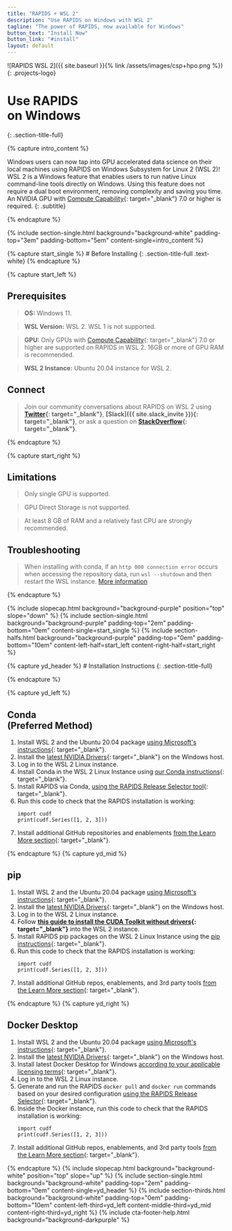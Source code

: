 ```yaml
---
title: "RAPIDS + WSL 2"
description: "Use RAPIDS on Windows with WSL 2"
tagline: "The power of RAPIDS, now available for Windows"
button_text: "Install Now"
button_link: "#install"
layout: default
---
```


![RAPIDS WSL 2]({{ site.baseurl }}{% link /assets/images/csp+hpo.png %}){: .projects-logo}


# Use RAPIDS <br> on Windows
{: .section-title-full}

{% capture intro_content %}

Windows users can now tap into GPU accelerated data science on their local machines using RAPIDS on Windows Subsystem for Linux 2 (WSL 2)! WSL 2 is a Windows feature that enables users to run native Linux command-line tools directly on Windows. Using this feature does not require a dual boot environment, removing complexity and saving you time. An NVIDIA GPU with [Compute Capability](https://developer.nvidia.com/cuda-gpus){: target="_blank"} 7.0 or higher is required.
{: .subtitle}

{% endcapture %}

{% include section-single.html
    background="background-white"
    padding-top="3em" padding-bottom="5em"
    content-single=intro_content
%}

<div id="prereqs"></div>
{% capture start_single %}
# Before Installing
{: .section-title-full .text-white}
{% endcapture %}

{% capture start_left %}
## <i class="fas fa-check"></i> Prerequisites

> <i class="fas fa-desktop text-white"></i> **OS:** Windows 11.

> <i class="fas fa-info-circle text-white"></i> **WSL Version:** WSL 2. WSL 1 is not supported.

> <i class="fas fa-microchip text-white"></i> **GPU:** Only GPUs with [Compute Capability](https://developer.nvidia.com/cuda-gpus){: target="_blank"} 7.0 or higher are supported on RAPIDS in WSL 2. 16GB or more of GPU RAM is recommended.

> <i class="fas fa-download text-white"></i> **WSL 2 Instance:** Ubuntu 20.04 instance for WSL 2.

## <i class="far fa-comments text-white"></i> Connect
> Join our community conversations about RAPIDS on WSL 2 using **[Twitter](https://twitter.com/rapidsai){: target="_blank"}**, **[Slack]({{ site.slack_invite }}){: target="_blank"}**, or ask a question on **[StackOverflow](https://stackoverflow.com/tags/rapids){: target="_blank"}**.

{% endcapture %}

{% capture start_right %}
## <i class="fad fa-terminal"></i> Limitations

> <i class="fas fa-info-circle text-white"></i> Only single GPU is supported.

> <i class="fas fa-info-circle text-white"></i> GPU Direct Storage is not supported.

> <i class="fas fa-info-circle text-white"></i> At least 8 GB of RAM and a relatively fast CPU are strongly recommended.

## <i class="fa-solid fa-screwdriver-wrench"></i> Troubleshooting

> When installing with conda, if an `http 000 connection error` occurs when accessing the repository data, run `wsl --shutdown` and then restart the WSL instance. [More information](https://stackoverflow.com/questions/67923183/miniconda-on-wsl2-ubuntu-20-04-fails-with-condahttperror-http-000-connection)

{% endcapture %}

{% include slopecap.html
    background="background-purple"
    position="top"
    slope="down"
%}
{% include section-single.html
    background="background-purple"
    padding-top="2em" padding-bottom="0em"
    content-single=start_single
%}
{% include section-halfs.html
    background="background-purple"
    padding-top="0em" padding-bottom="10em"
    content-left-half=start_left
    content-right-half=start_right
%}
<div id="install"></div>
{% capture yd_header %}
# Installation Instructions
{: .section-title-full}

{% endcapture %}

{% capture yd_left %}
## <i class="fas fa-laptop-code"></i> Conda <br>(Preferred Method)

1. Install WSL 2 and the Ubuntu 20.04 package [using Microsoft's instructions](https://docs.microsoft.com/en-us/windows/wsl/install){: target="_blank"}.
2. Install the [latest NVIDIA Drivers](https://www.nvidia.com/download/index.aspx){: target="_blank"} on the Windows host.
3. Log in to the WSL 2 Linux instance.
4. Install Conda in the WSL 2 Linux Instance using [our Conda instructions](https://rapids.ai/start.html#environment){: target="_blank"}.
5. Install RAPIDS via Conda, [using the RAPIDS Release Selector tool](https://rapids.ai/start.html#get-rapids){: target="_blank"}.
6. Run this code to check that the RAPIDS installation is working:
	```
	import cudf
	print(cudf.Series([1, 2, 3]))
	```
7. Install additional GitHub repositories and enablements [from the Learn More section](https://rapids.ai/start.html#next-steps){: target="_blank"}.

{% endcapture %}
{% capture yd_mid %}
## <i class="fab fa-docker text-purple"></i> pip

1. Install WSL 2 and the Ubuntu 20.04 package [using Microsoft's instructions](https://docs.microsoft.com/en-us/windows/wsl/install){: target="_blank"}.
2. Install the [latest NVIDIA Drivers](https://www.nvidia.com/download/index.aspx){: target="_blank"} on the Windows host.
3. Log in to the WSL 2 Linux instance.
4. Follow **[this guide to install the CUDA Toolkit without drivers](https://docs.nvidia.com/cuda/wsl-user-guide/index.html#cuda-support-for-wsl2){: target="_blank"}** into the WSL 2 instance.
5. Install RAPIDS pip packages on the WSL 2 Linux Instance using the [pip instructions](https://rapids.ai/pip.html#install){: target="_blank"}.
6. Run this code to check that the RAPIDS installation is working:
	```
	import cudf
	print(cudf.Series([1, 2, 3]))
	```
7. Install additional GitHub repos, enablements, and 3rd party tools [from the Learn More section](https://rapids.ai/start.html#next-steps){: target="_blank"}.

{% endcapture %}
{% capture yd_right %}
## <i class="fab fa-docker text-purple"></i> Docker Desktop

1. Install WSL 2 and the Ubuntu 20.04 package [using Microsoft's instructions](https://docs.microsoft.com/en-us/windows/wsl/install){: target="_blank"}.
2. Install the [latest NVIDIA Drivers](https://www.nvidia.com/download/index.aspx){: target="_blank"} on the Windows host.
3. Install latest Docker Desktop for Windows [according to your applicable licensing terms](https://docs.docker.com/desktop/install/windows-install/){: target="_blank"}.
4. Log in to the WSL 2 Linux instance.
5. Generate and run the RAPIDS `docker pull` and `docker run` commands based on your desired configuration [using the RAPIDS Release Selector](https://rapids.ai/start.html#get-rapids){: target="_blank"}.
6. Inside the Docker instance, run this code to check that the RAPIDS installation is working:
	```
	import cudf
	print(cudf.Series([1, 2, 3]))
	```
7. Install additional GitHub repos, enablements, and 3rd party tools [from the Learn More section](https://rapids.ai/start.html#next-steps){: target="_blank"}.

{% endcapture %}
{% include slopecap.html
    background="background-white"
    position="top"
    slope="up"
%}
{% include section-single.html
    background="background-white"
    padding-top="2em" padding-bottom="0em"
    content-single=yd_header
%}
{% include section-thirds.html
    background="background-white"
    padding-top="0em" padding-bottom="10em"
    content-left-third=yd_left
    content-middle-third=yd_mid
    content-right-third=yd_right
%}
{% include cta-footer-help.html
   background="background-darkpurple"
%}
